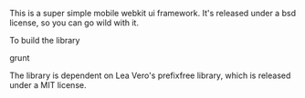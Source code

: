 This is a super simple mobile webkit ui framework. It's released under a bsd license, so you can go wild with it.

To build the library 

grunt

The library is dependent on Lea Vero's prefixfree library, which is released under a MIT license. 